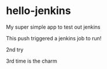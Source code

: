 # hello-jenkins
My super simple app to test out jenkins

This push triggered a jenkins job to run!

2nd try

3rd time is the charm
